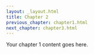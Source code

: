 ```yaml
---
layout: _layout.html
title: Chapter 2
previous_chapter: chapter1.html
next_chapter: chapter3.html
---
```

Your chapter 1 content goes here.
